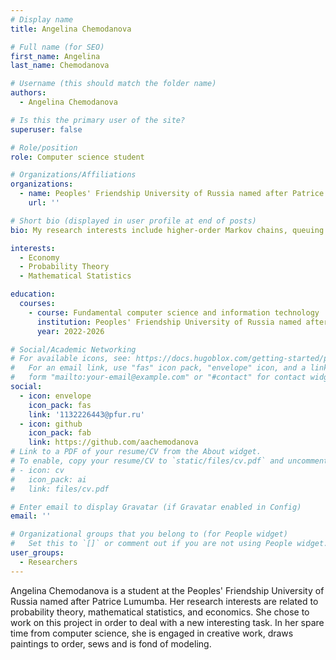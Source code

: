 ```yaml
---
# Display name
title: Angelina Chemodanova

# Full name (for SEO)
first_name: Angelina
last_name: Chemodanova

# Username (this should match the folder name)
authors:
  - Angelina Chemodanova

# Is this the primary user of the site?
superuser: false

# Role/position
role: Computer science student

# Organizations/Affiliations
organizations:
  - name: Peoples' Friendship University of Russia named after Patrice Lumumba
    url: ''

# Short bio (displayed in user profile at end of posts)
bio: My research interests include higher-order Markov chains, queuing systems, and infocommunications.

interests:
  - Economy
  - Probability Theory
  - Mathematical Statistics

education:
  courses:
    - course: Fundamental computer science and information technology
      institution: Peoples' Friendship University of Russia named after Patrice Lumumba
      year: 2022-2026

# Social/Academic Networking
# For available icons, see: https://docs.hugoblox.com/getting-started/page-builder/#icons
#   For an email link, use "fas" icon pack, "envelope" icon, and a link in the
#   form "mailto:your-email@example.com" or "#contact" for contact widget.
social:
  - icon: envelope
    icon_pack: fas
    link: '1132226443@pfur.ru'
  - icon: github
    icon_pack: fab
    link: https://github.com/aachemodanova
# Link to a PDF of your resume/CV from the About widget.
# To enable, copy your resume/CV to `static/files/cv.pdf` and uncomment the lines below.
# - icon: cv
#   icon_pack: ai
#   link: files/cv.pdf

# Enter email to display Gravatar (if Gravatar enabled in Config)
email: ''

# Organizational groups that you belong to (for People widget)
#   Set this to `[]` or comment out if you are not using People widget.
user_groups:
  - Researchers
---
```


Angelina Chemodanova is a student at the Peoples' Friendship University of Russia named after Patrice Lumumba. Her research interests are related to probability theory, mathematical statistics, and economics. She chose to work on this project in order to deal with a new interesting task. In her spare time from computer science, she is engaged in creative work, draws paintings to order, sews and is fond of modeling.
